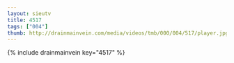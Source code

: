 ```yaml
--- 
layout: sieutv
title: 4517
tags: ["004"]
thumb: http://drainmainvein.com/media/videos/tmb/000/004/517/player.jpg
---
```

{% include drainmainvein key="4517" %} 
